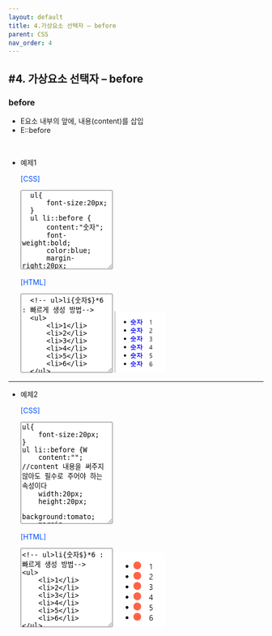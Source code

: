 ```yaml
---
layout: default
title: 4.가상요소 선택자 – before
parent: CSS
nav_order: 4
---
```


## #4. 가상요소 선택자 – before
###	before
-	E요소 내부의 앞에, 내용(content)를 삽입
-	E::before
<br>

- 예제1
    <p style="color: #004eff;">[CSS]</p>
    <textarea class="codetext" rows="10" readonly>
    ul{
        font-size:20px;
    }
    ul li::before {
        content:"숫자";
        font-weight:bold;
        color:blue;
        margin-right:20px;
    }
    </textarea>

    <p style="color: #004eff;">[HTML]</p>
    <textarea class="codetext" rows="10" readonly>
    <!-- ul>li{숫자$}*6 : 빠르게 생성 방법-->
    <ul>
        <li>1</li>
        <li>2</li>
        <li>3</li>
        <li>4</li>
        <li>5</li>
        <li>6</li>
    </ul>

    </textarea>
    <img src="/assets/images/css/before1.png" width="100px;">

<hr>

-	예제2

    <p style="color: #004eff;">[CSS]</p>
    <textarea class="codetext" rows="13">
    ul{
        font-size:20px;
    }
    ul li::before {W
        content:"";	//content 내용을 써주지 않아도 필수로 주어야 하는 속성이다
        width:20px;
        height:20px;
        background:tomato;
        margin-right:20px;
        display : inline-block;
        border-radius:50%;	//원모양으로 만들어주는 속성
    }

    </textarea>

    <p style="color: #004eff;">[HTML]</p>
    <textarea class="codetext" rows="10" readonly>
    <!-- ul>li{숫자$}*6 : 빠르게 생성 방법-->
    <ul>
        <li>1</li>
        <li>2</li>
        <li>3</li>
        <li>4</li>
        <li>5</li>
        <li>6</li>
    </ul>
    </textarea>
    <img src="/assets/images/css/before2.png" width="100px;">

 
 
 


